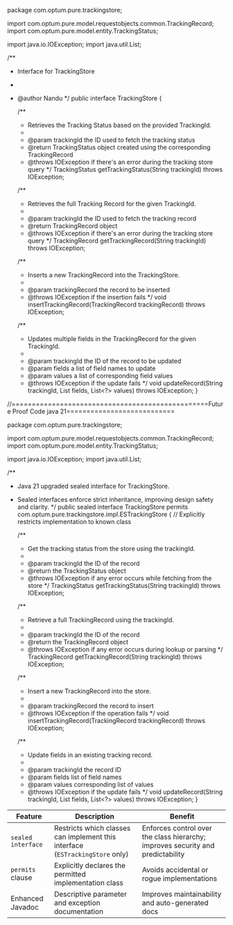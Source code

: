 package com.optum.pure.trackingstore;

import com.optum.pure.model.requestobjects.common.TrackingRecord;
import com.optum.pure.model.entity.TrackingStatus;

import java.io.IOException;
import java.util.List;

/**
 * Interface for TrackingStore
 *
 * @author Nandu
 */
public interface TrackingStore {

    /**
     * Retrieves the Tracking Status based on the provided TrackingId.
     *
     * @param trackingId the ID used to fetch the tracking status
     * @return TrackingStatus object created using the corresponding TrackingRecord
     * @throws IOException if there's an error during the tracking store query
     */
    TrackingStatus getTrackingStatus(String trackingId) throws IOException;

    /**
     * Retrieves the full Tracking Record for the given TrackingId.
     *
     * @param trackingId the ID used to fetch the tracking record
     * @return TrackingRecord object
     * @throws IOException if there's an error during the tracking store query
     */
    TrackingRecord getTrackingRecord(String trackingId) throws IOException;

    /**
     * Inserts a new TrackingRecord into the TrackingStore.
     *
     * @param trackingRecord the record to be inserted
     * @throws IOException if the insertion fails
     */
    void insertTrackingRecord(TrackingRecord trackingRecord) throws IOException;

    /**
     * Updates multiple fields in the TrackingRecord for the given TrackingId.
     *
     * @param trackingId the ID of the record to be updated
     * @param fields     a list of field names to update
     * @param values     a list of corresponding field values
     * @throws IOException if the update fails
     */
    void updateRecord(String trackingId, List<String> fields, List<?> values) throws IOException;
}

//=================================================Future Proof Code java 21===========================

package com.optum.pure.trackingstore;

import com.optum.pure.model.requestobjects.common.TrackingRecord;
import com.optum.pure.model.entity.TrackingStatus;

import java.io.IOException;
import java.util.List;

/**
 * Java 21 upgraded sealed interface for TrackingStore.
 * Sealed interfaces enforce strict inheritance, improving design safety and clarity.
 */
public sealed interface TrackingStore
        permits com.optum.pure.trackingstore.impl.ESTrackingStore { // Explicitly restricts implementation to known class

    /**
     * Get the tracking status from the store using the trackingId.
     *
     * @param trackingId the ID of the record
     * @return the TrackingStatus object
     * @throws IOException if any error occurs while fetching from the store
     */
    TrackingStatus getTrackingStatus(String trackingId) throws IOException;

    /**
     * Retrieve a full TrackingRecord using the trackingId.
     *
     * @param trackingId the ID of the record
     * @return the TrackingRecord object
     * @throws IOException if any error occurs during lookup or parsing
     */
    TrackingRecord getTrackingRecord(String trackingId) throws IOException;

    /**
     * Insert a new TrackingRecord into the store.
     *
     * @param trackingRecord the record to insert
     * @throws IOException if the operation fails
     */
    void insertTrackingRecord(TrackingRecord trackingRecord) throws IOException;

    /**
     * Update fields in an existing tracking record.
     *
     * @param trackingId the record ID
     * @param fields     list of field names
     * @param values     corresponding list of values
     * @throws IOException if the update fails
     */
    void updateRecord(String trackingId, List<String> fields, List<?> values) throws IOException;
}

| Feature            | Description                                                                   | Benefit                                                                         |
| ------------------ | ----------------------------------------------------------------------------- | ------------------------------------------------------------------------------- |
| `sealed interface` | Restricts which classes can implement this interface (`ESTrackingStore` only) | Enforces control over the class hierarchy; improves security and predictability |
| `permits` clause   | Explicitly declares the permitted implementation class                        | Avoids accidental or rogue implementations                                      |
| Enhanced Javadoc   | Descriptive parameter and exception documentation                             | Improves maintainability and auto-generated docs                                |


